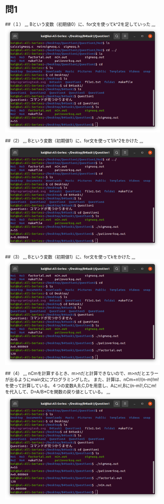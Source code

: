 # 問1

##（１）
,,,
Bという変数（初期値0）に、for文を使ってk^2を足していった
,,,
[![](./imagequestion1/question1no1.png)](./imagequestion1/question1no1.png)

##（2）
,,,
Bという変数（初期値1）に、for文を使って1/k^2をかけた
,,,
[![](./imagequestion1/question1no2.png)](./imagequestion1/question1no2.png)

##（3）
,,,
Bという変数（初期値1）に、for文を使ってkをかけた
,,,
[![](./imagequestion1/question1no3.png)](./imagequestion1/question1no3.png)

##（4）
,,,
nCmを計算するとき、m>nだと計算できないので、m>nだとエラーが出るようにmain文にプログラミングした。
また、計算は、nCm=n!/(n-m)!m! を使って計算している。４つの変数A,B,C,Dを用意し、Aにn!,Bに(n-m)!,Cにm!を代入して、D=A/B*Cを関数の戻り値としている。
,,,
[![](./imagequestion1/question1no4.png)](./imagequestion1/question1no4.png)
